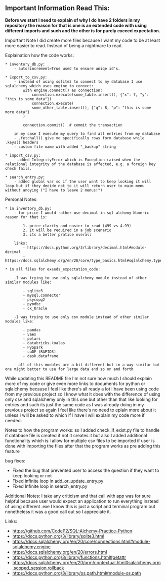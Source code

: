## Important Information Read This:

**Before we start I need to explain of why I do have 2 folders in my repository the reason for that is one is an extended code with using different imports and such and the other is for purely exceed expectation.**

Important Note I did create more files because I want my code to be at least more easier to read.
Instead of being a nightmare to read.

Explaination how the code works:
    
    * inventory_db.py:
        - autorincrement=True used to ensure uniqe id's.
    
    * Export_to_csv.py:
        - instead of using sqlite3 to connect to my database I use sqlalchemy which uses engine to connect: 
            with engine.connect() as connection:
                connection.execute(some_table.insert(), {"x": 7, "y": "this is some data"})
                connection.execute(
                some_other_table.insert(), {"q": 8, "p": "this is some more data"}
            )

            connection.commit()  # commit the transaction
        
        in my case I execute my query to find all entries from my database
        - .fetchall() give me specifically rows form database while .keys() headers
        - custom file name with added "_backup" string
    
    * import_csv.py:
        - added IntegrityError which is Exception raised when the relational integrity of the database is affected, e.g. a foreign key check fails.
    
    * search_entry.py:
        - added global var so if the user want to keep looking it will loop but if they decide not to it will return user to main menu without anoying ("I have to leave 2 menus!")


Personal Notes:

    * in inventory_db.py:
        - for price I would rather use decimal in sql alchemy Numeric reason for that is:
            
            1. price clarity and easier to read (499 vs 4.99)
            2. It will be required in a job scenario
            3. its a better pratice overall

        links: 
            - https://docs.python.org/3/library/decimal.html#module-decimal
            - https://docs.sqlalchemy.org/en/20/core/type_basics.html#sqlalchemy.types.Numeric

    * in all files for exeeds_expectation_code:
        
        -I was trying to use only sqlalchemy module instead of other similar modules like:
            
            - sqlite3
            - mysql.connector
            - psycopg2
            - pyodbc
            - cx_Oracle

        -I was trying to use only csv module instead of other similar modules like:

            - pandas
            - vaex
            - polars
            - databricks.koalas
            - PySpark
            - cuDF (RAPIDS)
            - dask.dataframe

        - all of this modules are a bit different but in a way similar but one might better to use for large data and so on and forth


While updating this README file I'm not sure how much I should explain more of my code or give even more links to documents for python or sqlalchemy because I feel like there's all ready a lot I have been using code from my previous project so I know what it does with the difference of using only csv and sqlalchemy only in this one but other than that like looking for entries and such its just the same code as I was already doing in my previous project so again I feel like there's no need to eplain more about it unless I will be asked to which if I have I will explain my code more if needed.


Notes to how the program works:
so I added check_if_exist.py file to handle if database file is created if not it creates it but also I added additional functionality which is I allow for multiple csv files to be imported if user is done with importing the files after that the program works as pre adding this feature


bug fixes:
- Fixed the bug that prevented user to access the question if they want to keep looking or not
- Fixed infinite loop in add_or_update_entry.py
- Fixed Infinite loop in search_entry.py


Additional Notes:
I take any criticism and that call with app was for sure helpful because user would expect an application to run everything instead of using different .exe I know this is just a script and terminal program but nonetheless it was a good call out so I appreciate it.


Links: 
- https://github.com/CodeP2/SQL-Alchemy-Practice-Python
- https://docs.python.org/3/library/sqlite3.html
- https://docs.sqlalchemy.org/en/20/core/connections.html#module-sqlalchemy.engine
- https://docs.sqlalchemy.org/en/20/errors.html
- https://docs.python.org/3/library/functions.html#getattr
- https://docs.sqlalchemy.org/en/20/orm/contextual.html#sqlalchemy.orm.scoped_session.rollback
- https://docs.python.org/3/library/os.path.html#module-os.path
